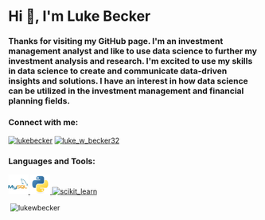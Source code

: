 <h1 align="left">Hi 👋, I'm Luke Becker</h1>
<h3 align="left">Thanks for visiting my GitHub page. I'm an investment management analyst and like to use data science to further my investment analysis and research. I'm excited to use my skills in data science to create and communicate data-driven insights and solutions. I have an interest in how data science can be utilized in the investment management and financial planning fields.</h3>

<h3 align="left">Connect with me:</h3>
<p align="left">
<a href="https://linkedin.com/in/lukebecker" target="blank"><img align="center" src="https://cdn.jsdelivr.net/npm/simple-icons@3.0.1/icons/linkedin.svg" alt="lukebecker" height="30" width="40" /></a>
<a href="https://www.hackerrank.com/luke_w_becker32" target="blank"><img align="center" src="https://cdn.jsdelivr.net/npm/simple-icons@3.0.1/icons/hackerrank.svg" alt="luke_w_becker32" height="30" width="40" /></a>
</p>

<h3 align="left">Languages and Tools:</h3>
<p align="left"> <a href="https://www.mysql.com/" target="_blank"> <img src="https://raw.githubusercontent.com/devicons/devicon/master/icons/mysql/mysql-original-wordmark.svg" alt="mysql" width="40" height="40"/> </a> <a href="https://www.python.org" target="_blank"> <img src="https://raw.githubusercontent.com/devicons/devicon/master/icons/python/python-original.svg" alt="python" width="40" height="40"/> </a> <a href="https://scikit-learn.org/" target="_blank"> <img src="https://upload.wikimedia.org/wikipedia/commons/0/05/Scikit_learn_logo_small.svg" alt="scikit_learn" width="40" height="40"/> </a> <a href="https://www.tensorflow.org" target="_blank"> </a> </p>

<p>&nbsp;<img align="center" src="https://github-readme-stats.vercel.app/api?username=lukewbecker&show_icons=true&locale=en" alt="lukewbecker" /></p>
